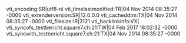 vti_encoding:SR|utf8-nl
vti_timelastmodified:TR|04 Nov 2014 08:35:27 -0000
vti_extenderversion:SR|12.0.0.0
vti_cacheddtm:TX|04 Nov 2014 08:35:27 -0000
vti_filesize:IR|3121
vti_backlinkinfo:VX|
vti_syncofs_testbericht.square7.ch\:21:TW|04 Feb 2017 18:02:32 -0000
vti_syncwith_testbericht.square7.ch\:21:TX|04 Nov 2014 08:35:27 -0000
